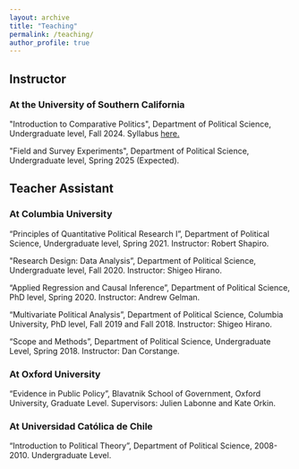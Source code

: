 ```yaml
---
layout: archive
title: "Teaching"
permalink: /teaching/
author_profile: true
---
```

## Instructor

### At the University of Southern California

"Introduction to Comparative Politics", Department of Political Science, Undergraduate level, Fall 2024. Syllabus [here.](https://github.com/pabloargote/pabloargote.github.io/blob/master/files/POSC_120_2024.pdf)

"Field and Survey Experiments", Department of Political Science, Undergraduate level, Spring 2025 (Expected).  

## Teacher Assistant

### At Columbia University

 “Principles of Quantitative Political Research I”, Department of Political Science, Undergraduate level, Spring 2021. Instructor: Robert Shapiro.

"Research Design: Data Analysis”, Department of Political Science, Undergraduate level, Fall 2020. Instructor: Shigeo Hirano.

“Applied Regression and Causal Inference”, Department of Political Science, PhD level, Spring 2020. Instructor: Andrew Gelman.

“Multivariate Political Analysis”, Department of Political Science, Columbia University, PhD level, Fall 2019 and Fall 2018. Instructor: Shigeo Hirano.

“Scope and Methods”, Department of Political Science,  Undergraduate Level, Spring 2018. Instructor: Dan Corstange.

### At Oxford University

“Evidence in Public Policy”, Blavatnik School of Government, Oxford University, Graduate Level. Supervisors: Julien Labonne and Kate Orkin.

### At Universidad Católica de Chile

“Introduction to Political Theory”, Department of Political Science, 2008-2010.  Undergraduate Level.
